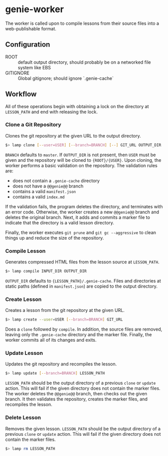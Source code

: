 # genie-worker
The worker is called upon to compile lessons from their source files into a web-publishable format.

## Configuration
<dl>
  <dt>ROOT</dt>
  <dd>default output directory, should probably be on a networked file system like EBS</dd>
  <dt>GITIGNORE</dt>
  <dd>Global gitignore; should ignore `.genie-cache`</dd>
</dl>

## Workflow
All of these operations begin with obtaining a lock on the directory at `LESSON_PATH` and end with releasing the lock.

### Clone a Git Repository
Clones the git repository at the given URL to the output directory.

```sh
$> lamp clone [--user=USER] [--branch=BRANCH] [--] GIT_URL OUTPUT_DIR
```

`BRANCH` defaults to `master`. If `OUTPUT_DIR` is not present, then `USER` must be given and the repository will be
cloned to `{ROOT}/{USER}`. Upon cloning, the worker performs a basic validation on the repository. The validation rules
are:

- does not contain a `.genie-cache` directory
- does not have a `@@genie@@` branch
- contains a valid `manifest.json`
- contains a valid `index.md`

If the validation fails, the program deletes the directory, and terminates with an error code. Otherwise, the
worker creates a new `@@genie@@` branch and deletes the original branch. Next, it adds and commits a marker file to
indicate that the directory is a valid lesson directory.

Finally, the worker executes `git prune` and `git gc --aggressive` to clean things up and reduce the size of the
repository.

### Compile Lesson
Generates compressed HTML files from the lesson source at `LESSON_PATH`.

```sh
$> lamp compile INPUT_DIR OUTPUT_DIR
```

`OUTPUT_DIR` defaults to `{LESSON_PATH}/.genie-cache`. Files and directories at static paths (defined in `manifest.json`)
are copied to the output directory.

### Create Lesson
Creates a lesson from the git repository at the given URL.

```sh
$> lamp create --user=USER [--branch=BRANCH] GIT_URL
```

Does a `clone` followed by `compile`. In addition, the source files are removed, leaving only the `.genie-cache`
directory and the marker file. Finally, the worker commits all of its changes and exits.

### Update Lesson
Updates the git repository and recompiles the lesson.

```sh
$> lamp update [--branch=BRANCH] LESSON_PATH
```

`LESSON_PATH` should be the output directory of a previous `clone` or `update` action. This will fail if the given
directory does not contain the marker files. The worker deletes the `@@genie@@` branch, then checks out the given
branch. It then validates the repository, creates the marker files, and recompiles the lesson.

### Delete Lesson
Removes the given lesson. `LESSON_PATH` should be the output directory of a previous `clone` or `update` action. This
will fail if the given directory does not contain the marker files.

```sh
$> lamp rm LESSON_PATH
```
